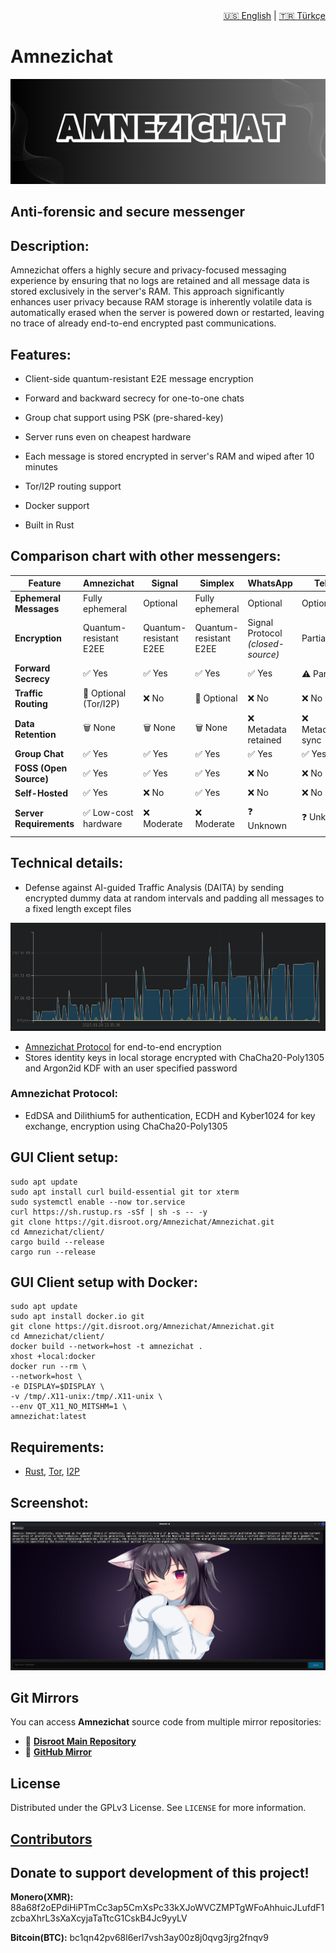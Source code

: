 <div align="right">
  <a href="README.md">🇺🇸 English</a> |
  <a href="README_TR.md">🇹🇷 Türkçe</a>
</div>

# Amnezichat

<img src="banner.png" width="1200">

## Anti-forensic and secure messenger
<!-- DESCRIPTION -->
## Description:

Amnezichat offers a highly secure and privacy-focused messaging experience by ensuring that no logs are retained and all message data is stored exclusively in the server's RAM. This approach significantly enhances user privacy because RAM storage is inherently volatile data is automatically erased when the server is powered down or restarted, leaving no trace of already end-to-end encrypted past communications.

<!-- FEATURES -->
## Features:

- Client-side quantum-resistant E2E message encryption

- Forward and backward secrecy for one-to-one chats

- Group chat support using PSK (pre-shared-key)

- Server runs even on cheapest hardware

- Each message is stored encrypted in server's RAM and wiped after 10 minutes

- Tor/I2P routing support

- Docker support

- Built in Rust

## Comparison chart with other messengers:

| Feature                  | **Amnezichat**         | **Signal**            | **Simplex**           | **WhatsApp**                    | **Telegram**           | **Cwtch**             |
|--------------------------|---------------------------|---------------------------|---------------------------|-------------------------------------|---------------------------|------------------------------|
| **Ephemeral Messages**   | Fully ephemeral          | Optional                  | Fully ephemeral           | Optional                            | Optional                  | Fully ephemeral              |
| **Encryption**           | Quantum-resistant E2EE     | Quantum-resistant E2EE    | Quantum-resistant E2EE    | Signal Protocol *(closed-source)*  | Partial                   | Tor-based E2EE               |
| **Forward Secrecy**      | ✅ Yes                     | ✅ Yes                    | ✅ Yes                    | ✅ Yes                              | ⚠️ Partial               | ✅ Yes                        |
| **Traffic Routing**      | 🔄 Optional (Tor/I2P)      | ❌ No                     | 🔄 Optional               | ❌ No                               | ❌ No                      | ✅ Over Tor                  |
| **Data Retention**       | 🗑️ None                   | 🗑️ None                  | 🗑️ None                  | ❌ Metadata retained                | ❌ Metadata/cloud sync   | 🗑️ None                      |
| **Group Chat**           | ✅ Yes         | ✅ Yes                    | ✅ Yes                    | ✅ Yes                              | ✅ Yes                    | ✅ Yes                        |
| **FOSS (Open Source)**   | ✅ Yes                     | ✅ Yes                    | ✅ Yes                    | ❌ No                               | ❌ No                     | ✅ Yes                        |
| **Self-Hosted**        | ✅ Yes                     | ❌ No                     | ✅ Yes                    | ❌ No                               | ❌ No                     | ✅ Yes                        |
| **Server Requirements**  | ✅ Low-cost hardware       | ❌ Moderate               | ❌ Moderate               | ❓ Unknown                              | ❓ Unknown         | ✅ Peer-to-peer only         |


## Technical details:

- Defense against AI-guided Traffic Analysis (DAITA) by sending encrypted dummy data at random intervals and padding all messages to a fixed length except files

![packet_capture](packet_capture.png)

- [Amnezichat Protocol](PROTOCOL.md) for end-to-end encryption
- Stores identity keys in local storage encrypted with ChaCha20-Poly1305 and Argon2id KDF with an user specified password

### Amnezichat Protocol:
- EdDSA and Dilithium5 for authentication, ECDH and Kyber1024 for key exchange, encryption using ChaCha20-Poly1305

<!-- INSTALLATION -->
## GUI Client setup:

    sudo apt update
    sudo apt install curl build-essential git tor xterm
    sudo systemctl enable --now tor.service
    curl https://sh.rustup.rs -sSf | sh -s -- -y
    git clone https://git.disroot.org/Amnezichat/Amnezichat.git
    cd Amnezichat/client/
    cargo build --release
    cargo run --release

## GUI Client setup with Docker:

    sudo apt update
    sudo apt install docker.io git
    git clone https://git.disroot.org/Amnezichat/Amnezichat.git
    cd Amnezichat/client/
    docker build --network=host -t amnezichat .
    xhost +local:docker
    docker run --rm \
    --network=host \
    -e DISPLAY=$DISPLAY \
    -v /tmp/.X11-unix:/tmp/.X11-unix \
    --env QT_X11_NO_MITSHM=1 \
    amnezichat:latest


## Requirements:

- [Rust](https://www.rust-lang.org), [Tor](https://gitlab.torproject.org/tpo/core/tor), [I2P](https://i2pd.website/)

<!-- SCREENSHOT -->
## Screenshot:

![Screenshot](screenshot.png)

<!-- MIRRORS -->
## Git Mirrors

You can access **Amnezichat** source code from multiple mirror repositories:

- 🔗 **[Disroot Main Repository](https://git.disroot.org/Amnezichat/Amnezichat)**
- 🔗 **[GitHub Mirror](https://github.com/Amnezichat/Amnezichat)**

<!-- LICENSE -->
## License

Distributed under the GPLv3 License. See `LICENSE` for more information.

## <a href="CONTRIBUTORS.md">Contributors</a>

## Donate to support development of this project!

**Monero(XMR):** 88a68f2oEPdiHiPTmCc3ap5CmXsPc33kXJoWVCZMPTgWFoAhhuicJLufdF1zcbaXhrL3sXaXcyjaTaTtcG1CskB4Jc9yyLV

**Bitcoin(BTC):** bc1qn42pv68l6erl7vsh3ay00z8j0qvg3jrg2fnqv9
